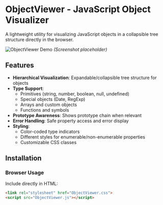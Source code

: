 # ObjectViewer - JavaScript Object Visualizer

A lightweight utility for visualizing JavaScript objects in a collapsible tree structure directly in the browser.

![ObjectViewer Demo](demo-screenshot.png) *(Screenshot placeholder)*

## Features

- **Hierarchical Visualization**: Expandable/collapsible tree structure for objects
- **Type Support**:
  - Primitives (string, number, boolean, null, undefined)
  - Special objects (Date, RegExp)
  - Arrays and custom objects
  - Functions and symbols
- **Prototype Awareness**: Shows prototype chain when relevant
- **Error Handling**: Safe property access and error display
- **Styling**:
  - Color-coded type indicators
  - Different styles for enumerable/non-enumerable properties
  - Customizable CSS classes

## Installation

### Browser Usage
Include directly in HTML:
```html
<link rel="stylesheet" href="ObjectViewer.css">
<script src="ObjectViewer.js"></script>
```
